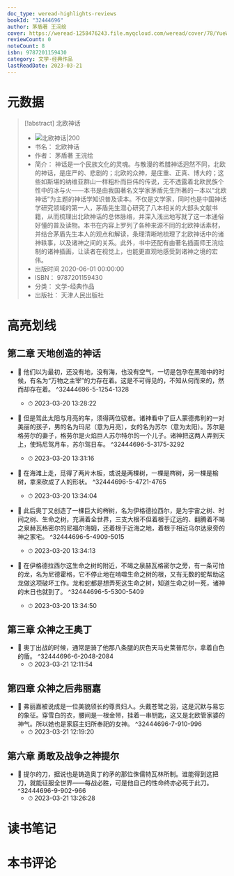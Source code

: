 ```yaml
---
doc_type: weread-highlights-reviews
bookId: "32444696"
author: 茅盾著 王浣绘
cover: https://weread-1258476243.file.myqcloud.com/weread/cover/78/YueWen_32444696/t7_YueWen_32444696.jpg
reviewCount: 0
noteCount: 8
isbn: 9787201159430
category: 文学-经典作品
lastReadDate: 2023-03-21
---
```

# 元数据
> [!abstract] 北欧神话
> - ![ 北欧神话|200](https://weread-1258476243.file.myqcloud.com/weread/cover/78/YueWen_32444696/t7_YueWen_32444696.jpg)
> - 书名： 北欧神话
> - 作者： 茅盾著 王浣绘
> - 简介： 神话是一个民族文化的灵魂。与散漫的希腊神话迥然不同，北欧的神话，是庄严的、悲剧的；北欧的众神，是庄重、正真、博大的；这些如斯堪的纳维亚群山一样粗朴而巨伟的传说，无不透露着北欧民族个性中的冰与火——本书是由我国著名文学家茅盾先生所著的一本以“北欧神话”为主题的神话学知识普及读本。不仅是文学家，同时也是中国神话学研究领域的第一人，茅盾先生潜心研究了八本相关的大部头文献书籍，从而梳理出北欧神话的总体脉络，并深入浅出地写就了这一本通俗好懂的普及读物。本书在内容上罗列了各种来源不同的北欧神话素材，并结合茅盾先生本人的观点和解读，条理清晰地梳理了北欧神话中的诸神轶事，以及诸神之间的关系。此外，书中还配有由著名插画师王浣绘制的诸神插画，让读者在视觉上，也能更直观地感受到诸神之境的宏伟。
> - 出版时间 2020-06-01 00:00:00
> - ISBN： 9787201159430
> - 分类： 文学-经典作品
> - 出版社： 天津人民出版社

# 高亮划线

## 第二章 天地创造的神话


- 📌 他们以为最初，还没有地，没有海，也没有空气，一切是包孕在黑暗中的时候，有名为“万物之主宰”的力存在着。这是不可得见的，不知从何而来的，然而却存在着。 ^32444696-5-1254-1328
    - ⏱ 2023-03-20 13:28:22 

- 📌 但是驾此太阳与月亮的车，须得两位驭者。诸神看中了巨人蒙德弗利的一对美丽的孩子，男的名为玛尼（意为月亮），女的名为苏尔（意为太阳）。苏尔是格劳尔的妻子，格劳尔是火焰巨人苏尔特尔的一个儿子。诸神把这两人弄到天上，使玛尼驾月车，苏尔驾日车。 ^32444696-5-3175-3292
    - ⏱ 2023-03-20 13:31:16 

- 📌 在海滩上走，觅得了两片木板，或说是两棵树，一棵是梣树，另一棵是榆树，拿来砍成了人的形状。 ^32444696-5-4721-4765
    - ⏱ 2023-03-20 13:34:04 

- 📌 此后奥丁又创造了一棵巨大的梣树，名为伊格德拉西尔，是为宇宙之树、时间之树、生命之树，充满着全世界，三支大根不但着根于辽远的、翻腾着不竭之泉赫瓦格密尔的尼福尔海姆，还着根于近海之地，着根于相近乌尔达泉旁的神之家宅。 ^32444696-5-4909-5015
    - ⏱ 2023-03-20 13:34:13 

- 📌 在伊格德拉西尔这生命之树的附近，不竭之泉赫瓦格密尔之旁，有一条可怕的龙，名为尼德霍格，它不停止地在啃噬生命之树的根，又有无数的蛇帮助这龙做这项破坏工作。龙和蛇都是想弄死这生命之树，知道生命之树一死，诸神的末日也就到了。 ^32444696-5-5300-5409
    - ⏱ 2023-03-20 13:34:50 
## 第三章 众神之王奥丁


- 📌 奥丁出战的时候，通常是骑了他那八条腿的灰色天马史莱普尼尔，拿着白色的盾。 ^32444696-6-2048-2084
    - ⏱ 2023-03-21 12:11:54 
## 第四章 众神之后弗丽嘉


- 📌 弗丽嘉被说成是一位美貌颀长的尊贵妇人。头戴苍鹭之羽，这是沉默与易忘的象征。穿雪白的衣，腰间是一根金带，挂着一串钥匙，这又是北欧管家婆的神气。所以她也是家庭主妇所奉祀的女神。 ^32444696-7-910-996
    - ⏱ 2023-03-21 12:19:20 
## 第六章 勇敢及战争之神提尔


- 📌 提尔的刀，据说也是铸造奥丁的矛的那位侏儒特瓦林所制。谁能得到这把刀，就能征服全世界——每战必胜，可是他自己的性命终亦必死于此刀。 ^32444696-9-902-966
    - ⏱ 2023-03-21 13:26:28 
# 读书笔记

# 本书评论
